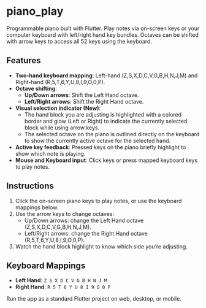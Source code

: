 # piano_play

Programmable piano built with Flutter. Play notes via on-screen keys or your computer keyboard with left/right hand key bundles. Octaves can be shifted with arrow keys to access all 52 keys using the keyboard.

## Features
- **Two-hand keyboard mapping**: Left-hand (Z,S,X,D,C,V,G,B,H,N,J,M) and Right-hand (R,5,T,6,Y,U,8,I,9,O,0,P).
- **Octave shifting**:
  - **Up/Down arrows**: Shift the Left Hand octave.
  - **Left/Right arrows**: Shift the Right Hand octave.
- **Visual selection indicator (New)**:
  - The hand block you are adjusting is highlighted with a colored border and glow (Left or Right) to indicate the currently selected block while using arrow keys.
  - The selected octave on the piano is outlined directly on the keyboard to show the currently active octave for the selected hand.
- **Active key feedback**: Pressed keys on the piano briefly highlight to show which note is playing.
- **Mouse and Keyboard input**: Click keys or press mapped keyboard keys to play notes.

## Instructions
1. Click the on-screen piano keys to play notes, or use the keyboard mappings below.
2. Use the arrow keys to change octaves:
   - Up/Down arrows: change the Left Hand octave (Z,S,X,D,C,V,G,B,H,N,J,M).
   - Left/Right arrows: change the Right Hand octave (R,5,T,6,Y,U,8,I,9,O,0,P).
3. Watch the hand block highlight to know which side you’re adjusting.

## Keyboard Mappings
- **Left Hand**: `Z S X D C V G B H N J M`
- **Right Hand**: `R 5 T 6 Y U 8 I 9 O 0 P`

Run the app as a standard Flutter project on web, desktop, or mobile.
